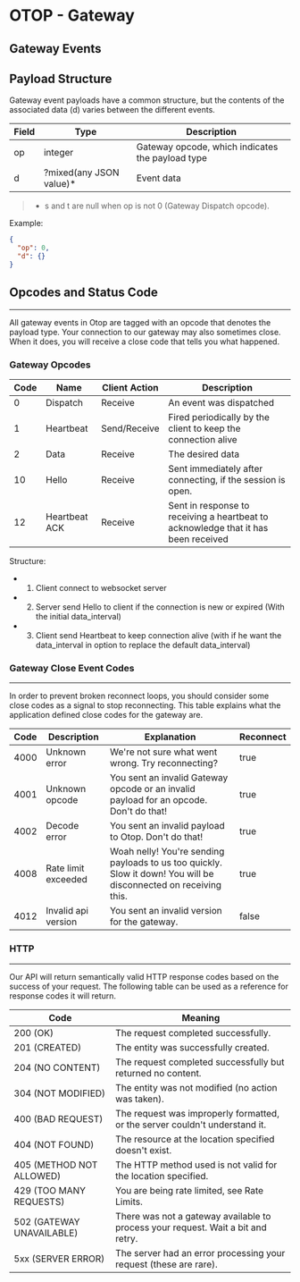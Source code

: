 # OTOP - Gateway

## Gateway Events


Payload Structure
---
Gateway event payloads have a common structure, but the contents of the associated data (d) varies between the different events.

| Field | Type                    | Description                                      |
| ----- | ----------------------- | ------------------------------------------------ |
| op    | integer                 | Gateway opcode, which indicates the payload type |
| d     | ?mixed(any JSON value)* | Event data                                       |

> * s and t are null when op is not 0 (Gateway Dispatch opcode).

Example:
```json
{
  "op": 0,
  "d": {}
}
```

## Opcodes and Status Code
---
All gateway events in Otop are tagged with an opcode that denotes the payload type. Your connection to our gateway may also sometimes close. When it does, you will receive a close code that tells you what happened.

### Gateway Opcodes

| Code | Name          | Client Action | Description                                                                        |
| ---- | ------------- | ------------- | ---------------------------------------------------------------------------------- |
| 0    | Dispatch      | Receive       | An event was dispatched                                                            |
| 1    | Heartbeat     | Send/Receive  | Fired periodically by the client to keep the connection alive                      |
| 2    | Data          | Receive       | The desired data                                                                   |
| 10   | Hello         | Receive       | Sent immediately after connecting, if the session is open.                         |
| 12   | Heartbeat ACK | Receive       | Sent in response to receiving a heartbeat to acknowledge that it has been received |

Structure:

- 1. Client connect to websocket server
- 2. Server send Hello to client if the connection is new or expired (With the initial data_interval)
- 3. Client send Heartbeat to keep connection alive (with if he want the data_interval in option to replace the default data_interval)

### Gateway Close Event Codes
---
In order to prevent broken reconnect loops, you should consider some close codes as a signal to stop reconnecting. This table explains what the application defined close codes for the gateway are.

| Code | Description         | Explanation                                                                                                      | Reconnect |
| ---- | ------------------- | ---------------------------------------------------------------------------------------------------------------- | --------- |
| 4000 | Unknown error       | We're not sure what went wrong. Try reconnecting?                                                                | true      |
| 4001 | Unknown opcode      | You sent an invalid Gateway opcode or an invalid payload for an opcode. Don't do that!                           | true      |
| 4002 | Decode error        | You sent an invalid payload to Otop. Don't do that!                                                              | true      |
| 4008 | Rate limit exceeded | Woah nelly! You're sending payloads to us too quickly. Slow it down! You will be disconnected on receiving this. | true      |
| 4012 | Invalid api version | You sent an invalid version for the gateway.                                                                     | false     |

### HTTP
---
Our API will return semantically valid HTTP response codes based on the success of your request. The following table can be used as a reference for response codes it will return.

| Code                      | Meaning                                                                          |
| ------------------------- | -------------------------------------------------------------------------------- |
| 200 (OK)                  | The request completed successfully.                                              |
| 201 (CREATED)             | The entity was successfully created.                                             |
| 204 (NO CONTENT)          | The request completed successfully but returned no content.                      |
| 304 (NOT MODIFIED)        | The entity was not modified (no action was taken).                               |
| 400 (BAD REQUEST)         | The request was improperly formatted, or the server couldn't understand it.      |
| 404 (NOT FOUND)           | The resource at the location specified doesn't exist.                            |
| 405 (METHOD NOT ALLOWED)  | The HTTP method used is not valid for the location specified.                    |
| 429 (TOO MANY REQUESTS)   | You are being rate limited, see Rate Limits.                                     |
| 502 (GATEWAY UNAVAILABLE) | There was not a gateway available to process your request. Wait a bit and retry. |
| 5xx (SERVER ERROR)        | The server had an error processing your request (these are rare).                |